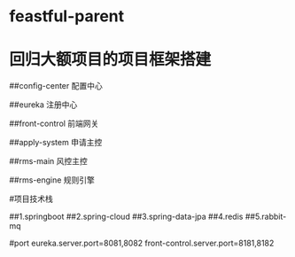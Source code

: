 # feastful-parent

# 回归大额项目的项目框架搭建

##config-center 配置中心

##eureka 注册中心

##front-control 前端网关

##apply-system 申请主控

##rms-main 风控主控

##rms-engine 规则引擎

#项目技术栈

##1.springboot
##2.spring-cloud
##3.spring-data-jpa
##4.redis
##5.rabbit-mq

#port
eureka.server.port=8081,8082
front-control.server.port=8181,8182